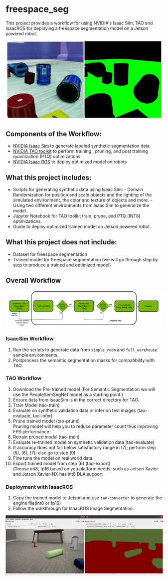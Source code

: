 # freespace_seg

This project provides a workflow for using NVIDIA's Isaac Sim, TAO and IsaacROS for deploying a freespace segmentation model on a Jetson powered robot.

![Intro to freespace segmentation](images/jupyter_intro_image.JPG)

## Components of the Workflow:
- [NVIDIA Isaac Sim](https://developer.nvidia.com/isaac-sim) to generate labeled synthetic segmentation data
- [NVIDIA TAO toolkit](https://developer.nvidia.com/tao-toolkit) to perform training , pruning, and post training quantization (PTQ) optimizations.
- [NVIDIA Isaac ROS](https://github.com/NVIDIA-ISAAC-ROS) to deploy optimized model on robots


## What this project includes:
- Scripts for generating synthetic data using Isaac Sim:
      - Domain Randomization for position and scale objects and the lighting of the simulated environment, the color and texture of objects and more.
      - Using two different environments from Isaac Sim to generalize the model.
- Jupyter Notebook for TAO toolkit train, prune, and PTQ (INT8) optimizations.
- Guide to deploy optimized trained model on Jetson powered robot. 

## What this project does not include:
- Dataset for freespace segmentation
- Trained model for freespace segmentation (we will go through step by step to produce a trained and optimized model)

## Overall Workflow
![freespace segmentation workflow](images/intor_to_workflow.png)

### IsaacSim Workflow <br/>
1. Run the scripts to generate data from `simple_room` and `full_warehouse` sample environments.
2. Postprocess the semantic segmentation masks for compatibility with TAO.

### TAO Workflow <br/>
1. Download the Pre-trained model (For Semantic Segmentation we will use the PeopleSemSegNet model as a starting point.)
2. Ensure data from IsaacSim is in the correct directory for TAO.
3. Train Model (tao-train)
4. Evaluate on synthetic validation data or infer on test images (tao-evaluate,  tao-infer)
5. Prune trained model (tao-prune)<br/>
   Pruning model will help you to reduce parameter count thus improving FPS performance
6. Retrain pruned model (tao-train)
7. Evaluate re-trained model on synthetic validation data (tao-evaluate)
8. If accuracy does not fall below satisfactory range in (7); perform step (5), (6), (7); else go to step (9)
9. Fine tune the model on real world data.
10. Export trained model from step (6) (tao-export)<br/>
   Choose int8, fp16 based on you platform needs; such as Jetson Xavier and Jetson Xavier-NX has int8 DLA support

### Deployment with IsaacROS </br>
1. Copy the trained model to Jetson and use `tao-converter` to generate the engine file(int8 or fp16)
2. Follow the walkthrough for IsaacROS Image Segmentation. 

![alt text](images/isaac_ros_output.png "IsaacROS output for the model")

